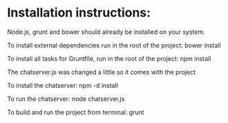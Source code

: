 Installation instructions:
=========================

Node.js, grunt and bower should already be installed on your system.

To install external dependencies run in the root of the project:
	bower install

To install all tasks for Gruntfile, run in the root of the project:
	npm install

The chatserver.js was changed a little so it comes with the project

To install the chatserver:
	npm -d install

To run the chatserver:
	node chatserver.js

To build and run the project from terminal:
	grunt
